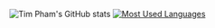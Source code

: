 ![Tim Pham's GitHub stats](https://github-readme-stats.vercel.app/api?username=timphamvn33&show_icons=true&theme=algolia)
[![Most Used Languages](https://github-readme-stats.vercel.app/api/top-langs/?username=timphamvn33=compact)](https://github.com/timphamvn33/)
